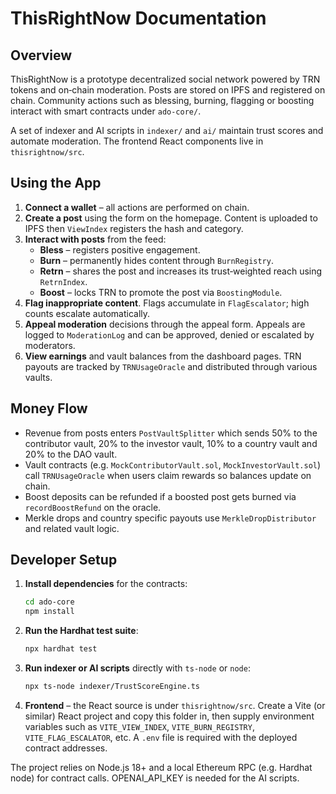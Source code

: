 # ThisRightNow Documentation

## Overview
ThisRightNow is a prototype decentralized social network powered by TRN tokens and on‑chain moderation. Posts are stored on IPFS and registered on chain. Community actions such as blessing, burning, flagging or boosting interact with smart contracts under `ado-core/`.

A set of indexer and AI scripts in `indexer/` and `ai/` maintain trust scores and automate moderation. The frontend React components live in `thisrightnow/src`.

## Using the App
1. **Connect a wallet** – all actions are performed on chain.
2. **Create a post** using the form on the homepage. Content is uploaded to IPFS then `ViewIndex` registers the hash and category.
3. **Interact with posts** from the feed:
   - **Bless** – registers positive engagement.
   - **Burn** – permanently hides content through `BurnRegistry`.
   - **Retrn** – shares the post and increases its trust‑weighted reach using `RetrnIndex`.
   - **Boost** – locks TRN to promote the post via `BoostingModule`.
4. **Flag inappropriate content**. Flags accumulate in `FlagEscalator`; high counts escalate automatically.
5. **Appeal moderation** decisions through the appeal form. Appeals are logged to `ModerationLog` and can be approved, denied or escalated by moderators.
6. **View earnings** and vault balances from the dashboard pages. TRN payouts are tracked by `TRNUsageOracle` and distributed through various vaults.

## Money Flow
- Revenue from posts enters `PostVaultSplitter` which sends 50% to the contributor vault, 20% to the investor vault, 10% to a country vault and 20% to the DAO vault.
- Vault contracts (e.g. `MockContributorVault.sol`, `MockInvestorVault.sol`) call `TRNUsageOracle` when users claim rewards so balances update on chain.
- Boost deposits can be refunded if a boosted post gets burned via `recordBoostRefund` on the oracle.
- Merkle drops and country specific payouts use `MerkleDropDistributor` and related vault logic.

## Developer Setup
1. **Install dependencies** for the contracts:
   ```bash
   cd ado-core
   npm install
   ```
2. **Run the Hardhat test suite**:
   ```bash
   npx hardhat test
   ```
3. **Run indexer or AI scripts** directly with `ts-node` or `node`:
   ```bash
   npx ts-node indexer/TrustScoreEngine.ts
   ```
4. **Frontend** – the React source is under `thisrightnow/src`. Create a Vite (or similar) React project and copy this folder in, then supply environment variables such as `VITE_VIEW_INDEX`, `VITE_BURN_REGISTRY`, `VITE_FLAG_ESCALATOR`, etc. A `.env` file is required with the deployed contract addresses.

The project relies on Node.js 18+ and a local Ethereum RPC (e.g. Hardhat node) for contract calls. OPENAI_API_KEY is needed for the AI scripts.
